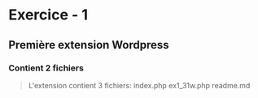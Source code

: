 # Exercice - 1
## Première extension Wordpress
### Contient 2 fichiers

> L'extension contient 3 fichiers:
index.php
ex1_31w.php
readme.md


<!-- lien vers gitgub page -->
[]()